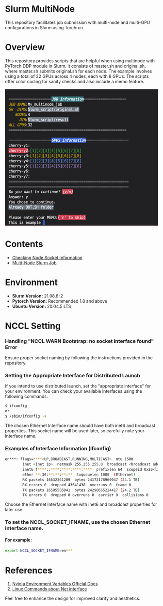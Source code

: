<!-- # Slurm_MultiNode
This helps you to submit job with multinode &amp; multgpu in Slurm in Torchrun<br>
The Slurm has multinode function that can help you to submit multi job by using like "-N 2","ntasks per job.." 
But, this repo is made for you that cannot use slurm default funtion  
********

<br>

## Checking my NODE can Socket
[Check_socket.md](Check_socket/README.md)

## Multinode slurm job
[Slurm_script.md](Slurm_script/README.md)
## Enviroment
#### Slurm 
Version: 21.08.8-2

#### Pytorch
Recommend 1.8 >

#### Ubuntu
Description:   Ubuntu 20.04.5 LTS
Release:       20.04

<br>
<br>

## **NCCL Setting**
### Error Issues 
>NCCL WARN Bootstrap : no socket interface found
```
Setting appropriate Socket Name
```
<br>
<br>

****
### If you want to use distributed launch, Set **"appropriate interface"**

### You can check your environment by ifconfig for example.

```sh
$ ifconfig 
```
or
```sh
$ /sbin/ifconfig -a
```
****
### ifconfig Example
```txt
enp28s0f1: flags=4163<UP,BROADCAST,RUNNING,MULTICAST>  mtu 1500
        inet <inet ip>  netmask 255.255.255.0  broadcast <broadcast add>
        inet6 fe80::a236:****:****:****  prefixlen 64  scopeid 0x20<link>
        ether **:36:9f:**:**:**  txqueuelen 1000  (Ethernet)
        RX packets 16632361209  bytes 24172178960947 (24.1 TB)
        RX errors 0  dropped 43641438  overruns 0  frame 0
        TX packets 16585505941  bytes 24290665224417 (24.2 TB)
        TX errors 0  dropped 0 overruns 0  carrier 0  collisions 0
```
## It's best to choose Etherne Interface name that have **inet6, broadcast**
### This Socket name is used later , check your Interface name
****

<br>
<br>



## **References**
1. ### [Nvidia Environment Variables Official Docs](https://docs.nvidia.com/deeplearning/nccl/user-guide/docs/env.html)
###
2. ### [Linux Commands about Net interface](https://www.cyberciti.biz/faq/linux-list-network-interfaces-names-command/) -->
# Slurm MultiNode

This repository facilitates job submission with multi-node and multi-GPU configurations in Slurm using Torchrun.

# Overview
This repository provides scripts that are helpful when using multinode with PyTorch DDP module in Slurm. It consists of master.sh and original.sh, where master.sh submits original.sh for each node. The example involves using a total of 32 GPUs across 4 nodes, each with 8 GPUs. The scripts offer color coding for sanity checks and also include a memo feature.<br>
<br>
<img src="./figure/thumbnail.png" alt="대체 텍스트" width="600">


# Contents

- [Checking Node Socket Information](Check_socket/README.md)
- [Multi-Node Slurm Job](Slurm_script/README.md)

# Environment

- **Slurm Version:** 21.08.8-2
- **Pytorch Version:** Recommended 1.8 and above
- **Ubuntu Version:** 20.04.5 LTS

# NCCL Setting

### Handling "NCCL WARN Bootstrap: no socket interface found" Error

Ensure proper socket naming by following the instructions provided in the repository.

### Setting the Appropriate Interface for Distributed Launch

If you intend to use distributed launch, set the "appropriate interface" for your environment. You can check your available interfaces using the following commands:

```sh
$ ifconfig
or
$ /sbin/ifconfig -a
```
The chosen Ethernet Interface name should have both inet6 and broadcast properties. This socket name will be used later, so carefully note your interface name.

### Examples of Interface Information (ifconfig)
```sh
en***: flags=****<UP,BROADCAST,RUNNING,MULTICAST>  mtu 1500
        inet <inet ip>  netmask 255.255.255.0  broadcast <broadcast add>
        inet6 f****::****:****:****:****  prefixlen 64  scopeid 0x20<link>
        ether **:36:**:**:**:**  txqueuelen 1000  (Ethernet)
        RX packets 16632361209  bytes 24172178960947 (24.1 TB)
        RX errors 0  dropped 43641438  overruns 0  frame 0
        TX packets 16585505941  bytes 24290665224417 (24.2 TB)
        TX errors 0  dropped 0 overruns 0  carrier 0  collisions 0
```
Choose the Ethernet Interface name with inet6 and broadcast properties for later use.
### To set the NCCL_SOCKET_IFNAME, use the chosen Ethernet interface name. 
#### For example:
```sh
export NCCL_SOCKET_IFNAME=en***
```





# References

1. [Nvidia Environment Variables Official Docs](https://docs.nvidia.com/deeplearning/nccl/user-guide/docs/env.html)
2. [Linux Commands about Net interface](https://www.cyberciti.biz/faq/linux-list-network-interfaces-names-command/)

Feel free to enhance the design for improved clarity and aesthetics.
